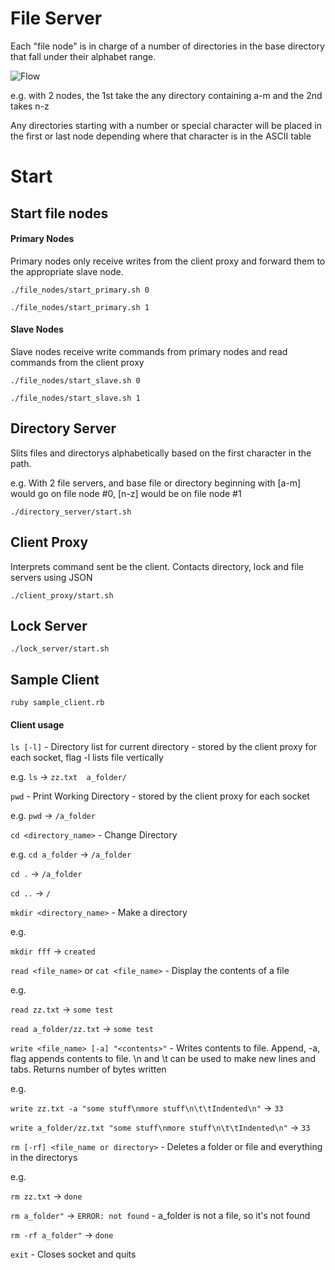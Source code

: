 # File Server

Each "file node" is in charge of a number of directories in the base directory that fall under their alphabet range.

![Flow](img/file_server.png)


e.g. with 2 nodes, the 1st take the any directory containing a-m and the 2nd takes n-z

Any directories starting with a number or special character will be placed in the first or last node depending where that character is in the ASCII table

# Start
## Start file nodes

#### Primary Nodes

Primary nodes only receive writes from the client proxy and forward them to the appropriate slave node. 

`./file_nodes/start_primary.sh 0`

`./file_nodes/start_primary.sh 1`

#### Slave Nodes

Slave nodes receive write commands from primary nodes and read commands from the client proxy

`./file_nodes/start_slave.sh 0`

`./file_nodes/start_slave.sh 1`

## Directory Server

Slits files and directorys alphabetically based on the first character in the path.

e.g. With 2 file servers, and base file or directory beginning with [a-m] would go on file node #0, [n-z] would be on file node #1

`./directory_server/start.sh`

## Client Proxy

Interprets command sent be the client. Contacts directory, lock and file servers using JSON



`./client_proxy/start.sh`

## Lock Server

`./lock_server/start.sh`

## Sample Client

`ruby sample_client.rb`

#### Client usage

`ls [-l]` - Directory list for current directory - stored by the client proxy for each socket, flag -l lists file vertically 

e.g.
`ls` -> `zz.txt  a_folder/`

`pwd` - Print Working Directory - stored by the client proxy for each socket

e.g.
`pwd` -> `/a_folder`

`cd <directory_name>` - Change Directory

e.g.
`cd a_folder` -> `/a_folder`

`cd .` -> `/a_folder`

`cd ..` -> `/`

`mkdir <directory_name>` - Make a directory

e.g.

`mkdir fff` -> `created`

`read <file_name>` or `cat <file_name>` - Display the contents of a file

e.g.

`read zz.txt` -> `some test`

`read a_folder/zz.txt` -> `some test`


`write <file_name> [-a] "<contents>"` - Writes contents to file. Append, -a, flag appends contents to file. \n and \t can be used to make new lines and tabs. Returns number of bytes written

e.g.

`write zz.txt -a "some stuff\nmore stuff\n\t\tIndented\n"` -> `33`

`write a_folder/zz.txt "some stuff\nmore stuff\n\t\tIndented\n"` -> `33`

`rm [-rf] <file_name or directory>` - Deletes a folder or file and everything in the directorys

e.g.

`rm zz.txt` -> `done`

`rm a_folder"` -> `ERROR: not found` - a_folder is not a file, so it's not found

`rm -rf a_folder"` -> `done`

`exit` - Closes socket and quits



